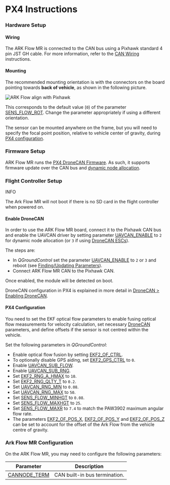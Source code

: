 # PX4 Instructions

### Hardware Setup <a href="#hardware-setup" id="hardware-setup"></a>

#### Wiring <a href="#wiring" id="wiring"></a>

The ARK Flow MR is connected to the CAN bus using a Pixhawk standard 4 pin JST GH cable. For more information, refer to the [CAN Wiring](https://docs.px4.io/main/en/can/#wiring) instructions.

#### Mounting <a href="#mounting" id="mounting"></a>

The recommended mounting orientation is with the connectors on the board pointing towards **back of vehicle**, as shown in the following picture.

![ARK Flow align with Pixhawk](https://docs.px4.io/main/assets/ark_flow_orientation.auMVvxJ0.png)

This corresponds to the default value (`0`) of the parameter [SENS\_FLOW\_ROT](https://docs.px4.io/main/en/advanced_config/parameter_reference.html#SENS_FLOW_ROT). Change the parameter appropriately if using a different orientation.

The sensor can be mounted anywhere on the frame, but you will need to specify the focal point position, relative to vehicle center of gravity, during [PX4 configuration](https://docs.px4.io/main/en/dronecan/ark_flow.html#px4-configuration).

### Firmware Setup <a href="#firmware-setup" id="firmware-setup"></a>

ARK Flow MR runs the [PX4 DroneCAN Firmware](https://docs.px4.io/main/en/dronecan/px4_cannode_fw.html). As such, it supports firmware update over the CAN bus and [dynamic node allocation](https://docs.px4.io/main/en/dronecan/#node-id-allocation).

### Flight Controller Setup <a href="#flight-controller-setup" id="flight-controller-setup"></a>

INFO

The Ark Flow MR will not boot if there is no SD card in the flight controller when powered on.

#### Enable DroneCAN <a href="#enable-dronecan" id="enable-dronecan"></a>

In order to use the ARK Flow MR board, connect it to the Pixhawk CAN bus and enable the UAVCAN driver by setting parameter [UAVCAN\_ENABLE](https://docs.px4.io/main/en/advanced_config/parameter_reference.html#UAVCAN_ENABLE) to `2` for dynamic node allocation (or `3` if using [DroneCAN ESCs](https://docs.px4.io/main/en/dronecan/escs.html)).

The steps are:

* In _QGroundControl_ set the parameter [UAVCAN\_ENABLE](https://docs.px4.io/main/en/advanced_config/parameter_reference.html#UAVCAN_ENABLE) to `2` or `3` and reboot (see [Finding/Updating Parameters](https://docs.px4.io/main/en/advanced_config/parameters.html)).
* Connect ARK Flow MR CAN to the Pixhawk CAN.

Once enabled, the module will be detected on boot.

DroneCAN configuration in PX4 is explained in more detail in [DroneCAN > Enabling DroneCAN](https://docs.px4.io/main/en/dronecan/#enabling-dronecan).

#### PX4 Configuration <a href="#px4-configuration" id="px4-configuration"></a>

You need to set the EKF optical flow parameters to enable fusing optical flow measurements for velocity calculation, set necessary [DroneCAN](https://docs.px4.io/main/en/dronecan/) parameters, and define offsets if the sensor is not centred within the vehicle.

Set the following parameters in _QGroundControl_:

* Enable optical flow fusion by setting [EKF2\_OF\_CTRL](https://docs.px4.io/main/en/advanced_config/parameter_reference.html#EKF2_OF_CTRL).
* To optionally disable GPS aiding, set [EKF2\_GPS\_CTRL](https://docs.px4.io/main/en/advanced_config/parameter_reference.html#EKF2_GPS_CTRL) to `0`.
* Enable [UAVCAN\_SUB\_FLOW](https://docs.px4.io/main/en/advanced_config/parameter_reference.html#UAVCAN_SUB_FLOW).
* Enable [UAVCAN\_SUB\_RNG](https://docs.px4.io/main/en/advanced_config/parameter_reference.html#UAVCAN_SUB_RNG).
* Set [EKF2\_RNG\_A\_HMAX](https://docs.px4.io/main/en/advanced_config/parameter_reference.html#EKF2_RNG_A_HMAX) to `10`.
* Set [EKF2\_RNG\_QLTY\_T](https://docs.px4.io/main/en/advanced_config/parameter_reference.html#EKF2_RNG_QLTY_T) to `0.2`.
* Set [UAVCAN\_RNG\_MIN](https://docs.px4.io/main/en/advanced_config/parameter_reference.html#UAVCAN_RNG_MIN) to `0.08`.
* Set [UAVCAN\_RNG\_MAX](https://docs.px4.io/main/en/advanced_config/parameter_reference.html#UAVCAN_RNG_MAX) to `50`.
* Set [SENS\_FLOW\_MINHGT](https://docs.px4.io/main/en/advanced_config/parameter_reference.html#SENS_FLOW_MINHGT) to `0.08`.
* Set [SENS\_FLOW\_MAXHGT](https://docs.px4.io/main/en/advanced_config/parameter_reference.html#SENS_FLOW_MAXHGT) to `25`.
* Set [SENS\_FLOW\_MAXR](https://docs.px4.io/main/en/advanced_config/parameter_reference.html#SENS_FLOW_MAXR) to `7.4` to match the PAW3902 maximum angular flow rate.
* The parameters [EKF2\_OF\_POS\_X](https://docs.px4.io/main/en/advanced_config/parameter_reference.html#EKF2_OF_POS_X), [EKF2\_OF\_POS\_Y](https://docs.px4.io/main/en/advanced_config/parameter_reference.html#EKF2_OF_POS_Y) and [EKF2\_OF\_POS\_Z](https://docs.px4.io/main/en/advanced_config/parameter_reference.html#EKF2_OF_POS_Z) can be set to account for the offset of the Ark Flow from the vehicle centre of gravity.

### Ark Flow MR Configuration <a href="#ark-flow-configuration" id="ark-flow-configuration"></a>

On the ARK Flow MR, you may need to configure the following parameters:

| Parameter                                                                                          | Description                   |
| -------------------------------------------------------------------------------------------------- | ----------------------------- |
| [CANNODE\_TERM](https://docs.px4.io/main/en/advanced_config/parameter_reference.html#CANNODE_TERM) | CAN built-in bus termination. |
